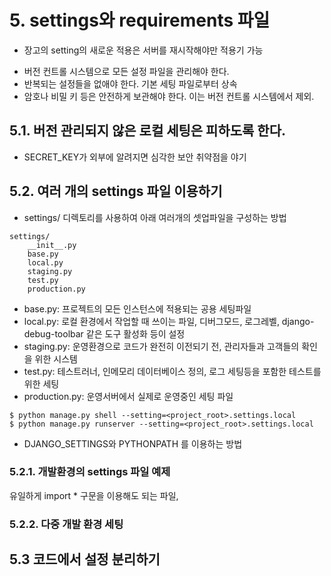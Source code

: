 # 5. settings와 requirements 파일
* 장고의 setting의 새로운 적용은 서버를 재시작해야만 적용기 가능
- 버전 컨트롤 시스템으로 모든 설정 파일을 관리해야 한다.
- 반복되는 설정들을 없애야 한다. 기본 세팅 파일로부터 상속
- 암호나 비밀 키 등은 안전하게 보관해야 한다. 이는 버전 컨트롤 시스템에서 제외.

## 5.1. 버전 관리되지 않은 로컬 세팅은 피하도록 한다.
- SECRET_KEY가 외부에 알려지면 심각한 보안 취약점을 야기

## 5.2. 여러 개의 settings 파일 이용하기
- settings/ 디렉토리를 사용하여 아래 여러개의 셋업파일을 구성하는 방법
~~~
settings/
    __init__.py
    base.py
    local.py
    staging.py
    test.py
    production.py
~~~
* base.py: 프로젝트의 모든 인스턴스에 적용되는 공용 세팅파일
* local.py: 로컬 환경에서 작업할 때 쓰이는 파일, 디버그모드, 로그레벨, django-debug-toolbar 같은 도구 활성화 등이 설정
* staging.py: 운영환경으로 코드가 완전히 이전되기 전, 관리자들과 고객들의 확인을 위한 시스템
* test.py: 테스트러너, 인메모리 데이터베이스 정의, 로그 세팅등을 포함한 테스트를 위한 세팅
* production.py: 운영서버에서 실제로 운영중인 세팅 파일

~~~
$ python manage.py shell --setting=<project_root>.settings.local
$ python manage.py runserver --setting=<project_root>.settings.local
~~~

- DJANGO_SETTINGS와 PYTHONPATH 를 이용하는 방법

### 5.2.1. 개발환경의 settings 파일 예제
유일하게 import * 구문을 이용해도 되는 파일,

### 5.2.2. 다중 개발 환경 세팅

## 5.3 코드에서 설정 분리하기 
